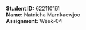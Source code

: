 <p>
    <b>Student ID:</b> 622110161<br />
    <b>Name:</b> Natnicha Marnkaewjoo<br />
    <b>Assignment:</b> Week-04
</p>
